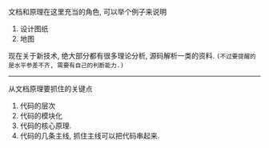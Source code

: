 文档和原理在这里充当的角色, 可以举个例子来说明
1. 设计图纸
2. 地图


现在关于新技术, 绝大部分都有很多理论分析, 源码解析一类的资料. `(不过要提醒的是水平参差不齐, 需要有自己的判断能力.)`

---

从文档原理要抓住的关键点
1. 代码的层次
2. 代码的模块化
3. 代码的核心原理.
4. 代码的几条主线, 抓住主线可以把代码串起来.
